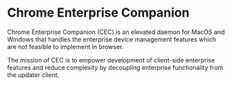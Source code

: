 # Chrome Enterprise Companion

Chrome Enterprise Companion (CEC) is an elevated daemon for MacOS and Windows
that handles the enterprise device management features which are not feasible to
implement in browser.

The mission of CEC is to empower development of client-side enterprise features
and reduce complexity by decoupling enterprise functionality from the updater
client.
